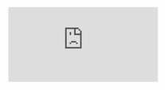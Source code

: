 ![Case Study 1 - smart sanitizer Dispenser.pdf](https://github.com/rajprasanth27k/M2-EmbSys/blob/b9691967e31d58f3b6b6d464b631a45e36242745/CaseStudy/Case%20Study%201%20-%20smart%20sanitizer%20Dispenser.pdf) 
